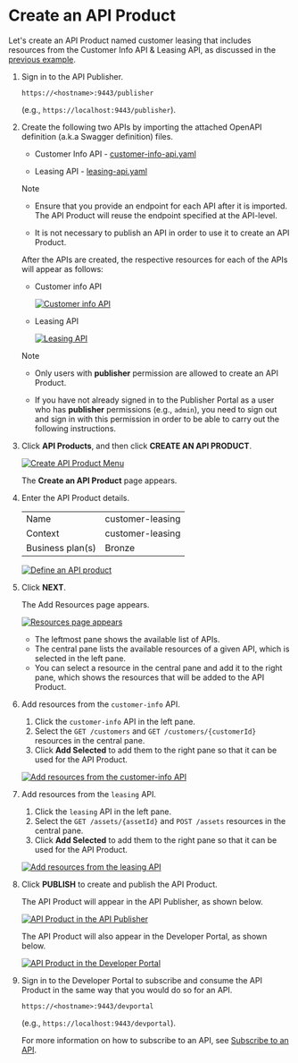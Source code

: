 # Create an API Product

Let's create an API Product named customer leasing that includes resources from the Customer Info API & Leasing API, as discussed in the [previous example]({{base_path}}/Learn/DesignAPI/CreateAPIProduct/api-product-overview/#how-it-works).

1. Sign in to the API Publisher.

     `https://<hostname>:9443/publisher` 

     (e.g., `https://localhost:9443/publisher`). 

2. Create the following two APIs by importing 
the attached OpenAPI definition (a.k.a Swagger definition) files.
     - Customer Info API - [customer-info-api.yaml]({{base_path}}/assets/attachments/Learn/DesignAPI/CreateAPIProduct/customer-info-api.yaml) 

     - Leasing API - [leasing-api.yaml]({{base_path}}/assets/attachments/Learn/DesignAPI/CreateAPIProduct/leasing-api.yaml)

     <html>
     <div class="admonition note">
     <p class="admonition-title">Note</p>
     <ul>
     <li><p>Ensure that you provide an endpoint for each API after it is imported. The API Product will reuse the endpoint specified at the API-level.</p></li>
     
     <li>It is not necessary to publish an API in order to use it to create an API Product.
     </li></ul>
     </div> 
     </html>
        
     After the APIs are created, the respective resources for each of the APIs will appear as follows:

     - Customer info API
         
         [![Customer info API]({{base_path}}/assets/img/Learn/DesignAPI/CreateAPIProduct/customer-info-api.png)]({{base_path}}/assets/img/Learn/DesignAPI/CreateAPIProduct/customer-info-api.png)
      
     - Leasing API
         
         [![Leasing API]({{base_path}}/assets/img/Learn/DesignAPI/CreateAPIProduct/leasing-api.png)]({{base_path}}/assets/img/Learn/DesignAPI/CreateAPIProduct/leasing-api.png)

     <html>
     <div class="admonition note">
     <p class="admonition-title">Note</p>
     
     <ul>
      <li><p>Only users with <b>publisher</b> permission are allowed to create an API Product.
     </p></li>

     <li><p>
     If you have not already signed in to the Publisher Portal as a user who has <b>publisher</b> permissions (e.g., <code>admin</code>), you need to sign out and sign in with this permission in order to be able to carry out the following instructions. </p></li>
     
    </ul>
     </div> 
     </html>

3. Click **API Products**, and then click **CREATE AN API PRODUCT**.

    [![Create API Product Menu]({{base_path}}/assets/img/Learn/DesignAPI/CreateAPIProduct/create-api-product.png)]({{base_path}}/assets/img/Learn/DesignAPI/CreateAPIProduct/create-api-product.png)

    The **Create an API Product** page appears.
    
4. Enter the API Product details.
    
     <html>
     <table>
     <tr>
     <td>
     Name
     </td>
     <td>
     customer-leasing
     </td>
     </tr>
     <tr>
     <td>
     Context
     </td>
     <td>
     customer-leasing
     </td>
     </tr>
     <tr>
     <td>
     Business plan(s)
     </td>
     <td>
     Bronze
     </td>
     </tr>
     </table>
     </html>

     [![Define an API product]({{base_path}}/assets/img/Learn/DesignAPI/CreateAPIProduct/define-api-product.png)]({{base_path}}/assets/img/Learn/DesignAPI/CreateAPIProduct/define-api-product.png)
    
5.  Click **NEXT**.

     The Add Resources page appears. 

     [![Resources page appears]({{base_path}}/assets/img/Learn/DesignAPI/CreateAPIProduct/add-resources.png)]({{base_path}}/assets/img/Learn/DesignAPI/CreateAPIProduct/add-resources.png)
    
     - The leftmost pane shows the available list of APIs. 
     - The central pane lists the available resources of a given API, which is selected in the left pane. 
     - You can select a resource in the central pane and add it to the right pane, which shows the resources that will be added to the API Product.

6. Add resources from the `customer-info` API.

     1. Click the `customer-info` API in the left pane.
     2. Select the `GET /customers` and `GET /customers/{customerId}` resources in the central pane.
     3. Click **Add Selected** to add them to the right pane so that it can be used for the API Product.

     [![Add resources from the customer-info API]({{base_path}}/assets/img/Learn/DesignAPI/CreateAPIProduct/select-customer-info-resources.png)]({{base_path}}/assets/img/Learn/DesignAPI/CreateAPIProduct/select-customer-info-resources.png)

7. Add resources from the `leasing` API.
     1. Click the `leasing` API in the left pane.
     2. Select the `GET /assets/{assetId}` and `POST /assets` resources in the central pane.
     3. Click **Add Selected** to add them to the right pane so that it can be used for the API Product.

     [![Add resources from the leasing API]({{base_path}}/assets/img/Learn/DesignAPI/CreateAPIProduct/select-leasing-resources.png)]({{base_path}}/assets/img/Learn/DesignAPI/CreateAPIProduct/select-leasing-resources.png)
    
8. Click **PUBLISH** to create and publish the API Product. 

     The API Product will appear in the API Publisher, as shown below.

     [![API Product in the API Publisher]({{base_path}}/assets/img/Learn/DesignAPI/CreateAPIProduct/api-product-publisher-details.png)]({{base_path}}/assets/img/Learn/DesignAPI/CreateAPIProduct/api-product-publisher-details.png)

     The API Product will also appear in the Developer Portal, as shown below. 

     [![API Product in the Developer Portal]({{base_path}}/assets/img/Learn/DesignAPI/CreateAPIProduct/api-product-portal-listing.png)]({{base_path}}/assets/img/Learn/DesignAPI/CreateAPIProduct/api-product-portal-listing.png)

9. Sign in to the Developer Portal to subscribe and consume the API Product in the same way that you would do so for an API. 
     
     `https://<hostname>:9443/devportal` 

     (e.g., `https://localhost:9443/devportal`). 

     For more information on how to subscribe to an API, see [Subscribe to an API]({{base_path}}/Learn/ConsumeAPI/ManageSubscription/subscribe-to-an-api/).
    
     
